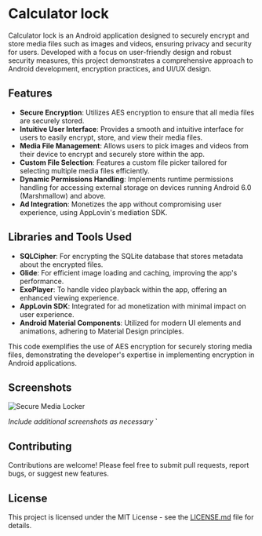 # Calculator lock

Calculator lock is an Android application designed to securely encrypt and store media files such as images and videos, ensuring privacy and security for users. Developed with a focus on user-friendly design and robust security measures, this project demonstrates a comprehensive approach to Android development, encryption practices, and UI/UX design.

## Features

- **Secure Encryption**: Utilizes AES encryption to ensure that all media files are securely stored.
- **Intuitive User Interface**: Provides a smooth and intuitive interface for users to easily encrypt, store, and view their media files.
- **Media File Management**: Allows users to pick images and videos from their device to encrypt and securely store within the app.
- **Custom File Selection**: Features a custom file picker tailored for selecting multiple media files efficiently.
- **Dynamic Permissions Handling**: Implements runtime permissions handling for accessing external storage on devices running Android 6.0 (Marshmallow) and above.
- **Ad Integration**: Monetizes the app without compromising user experience, using AppLovin's mediation SDK.

## Libraries and Tools Used

- **SQLCipher**: For encrypting the SQLite database that stores metadata about the encrypted files.
- **Glide**: For efficient image loading and caching, improving the app's performance.
- **ExoPlayer**: To handle video playback within the app, offering an enhanced viewing experience.
- **AppLovin SDK**: Integrated for ad monetization with minimal impact on user experience.
- **Android Material Components**: Utilized for modern UI elements and animations, adhering to Material Design principles.


This code exemplifies the use of AES encryption for securely storing media files, demonstrating the developer's expertise in implementing encryption in Android applications.

## Screenshots

![Secure Media Locker](path/to/screenshot.png)

*Include additional screenshots as necessary*
`

## Contributing

Contributions are welcome! Please feel free to submit pull requests, report bugs, or suggest new features.

## License

This project is licensed under the MIT License - see the [LICENSE.md](LICENSE) file for details.
